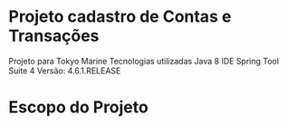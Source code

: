 # Projeto cadastro de Contas e Transações

Projeto para Tokyo Marine
Tecnologias utilizadas Java 8
IDE Spring Tool Suite 4 
Versão: 4.6.1.RELEASE

# Escopo do Projeto

